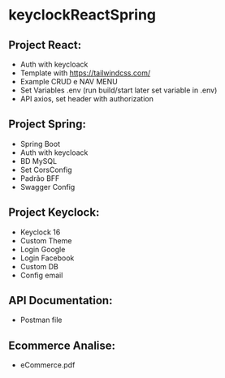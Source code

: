 # keyclockReactSpring

## Project React:
- Auth with keycloack 
- Template with https://tailwindcss.com/
- Example CRUD e NAV MENU
- Set Variables .env (run build/start later set variable in .env)
- API axios, set header with authorization

## Project Spring:
- Spring Boot 
- Auth with keycloack 
- BD MySQL
- Set CorsConfig
- Padrão BFF
- Swagger Config

## Project Keyclock:
- Keyclock 16
- Custom Theme
- Login Google
- Login Facebook
- Custom DB
- Config email

## API Documentation:
- Postman file

## Ecommerce Analise:
- eCommerce.pdf
